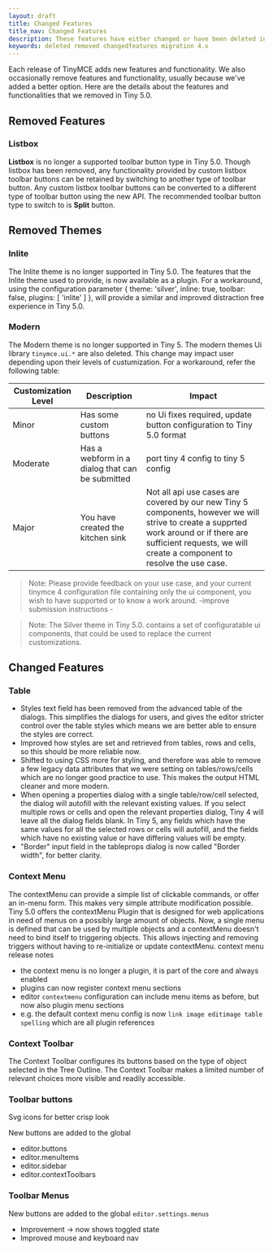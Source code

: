 ```yaml
---
layout: draft
title: Changed Features
title_nav: Changed Features
description: These features have either changed or have been deleted in TinyMCE 5.0.
keywords: deleted removed changedfeatures migration 4.x
---
```


Each release of TinyMCE adds new features and functionality. We also occasionally remove features and functionality, usually because we've added a better option.
Here are the details about the features and functionalities that we removed in Tiny 5.0.

## Removed Features

### Listbox

**Listbox** is no longer a supported toolbar button type in Tiny 5.0. Though listbox has been removed, any functionality provided by custom listbox toolbar buttons can be retained by switching to another type of toolbar button.
Any custom listbox toolbar buttons can be converted to a different type of toolbar button using the new API. The recommended toolbar button type to switch to is **Split** button.


## Removed Themes

### Inlite
The Inlite theme is no longer supported in Tiny 5.0. The features that the Inlite theme used to provide, is now available as a plugin. For a workaround, using the configuration parameter { theme: 'silver', inline: true, toolbar: false, plugins: [ 'inlite' ] },
will provide a similar and improved distraction free experience in Tiny 5.0.

### Modern

The Modern theme is no longer supported in Tiny 5.  The modern themes Ui library `tinymce.ui.*` are also deleted. This change may impact user depending upon their levels of custumization.
For a workaround, refer the following table:

| Customization Level | Description | Impact |
| ------------------- | ----------- | ------ |
| Minor | Has some custom buttons | no Ui fixes required, update button configuration to Tiny 5.0 format |
| Moderate | Has a webform in a dialog that can be submitted | port tiny 4 config to tiny 5 config |
| Major | You have created the kitchen sink | Not all api use cases are covered by our new Tiny 5 components, however we will strive to create a supprted work around or if there are sufficient requests, we will create a component to resolve the use case. |

> Note: Please provide feedback on your use case, and your current tinymce 4 configuration file containing only the ui component, you wish to have supported or to know a work around. -improve submission instructions -

> Note: The Silver theme in Tiny 5.0. contains a set of configuratable ui components, that could be used to replace the current customizations.



## Changed Features

### Table

* Styles text field has been removed from the advanced table of the dialogs. This simplifies the dialogs for users, and gives the editor stricter control over the table styles which means we are better able to ensure the styles are correct.
* Improved how styles are set and retrieved from tables, rows and cells, so this should be more reliable now.
* Shifted to using CSS more for styling, and therefore was able to remove a few legacy data attributes that we were setting on tables/rows/cells which are no longer good practice to use. This makes the output HTML cleaner and more modern.
* When opening a properties dialog with a single table/row/cell selected, the dialog will autofill with the relevant existing values. If you select multiple rows or cells and open the relevant properties dialog, Tiny 4 will leave all the dialog fields blank. In Tiny 5, any fields which have the same values for all the selected rows or cells will autofill, and the fields which have no existing value or have differing values will be empty.
* "Border" input field in the tableprops dialog is now called "Border width", for better clarity.

### Context Menu

The contextMenu can provide a simple list of clickable commands, or offer an in-menu form. This makes very simple attribute modification possible. Tiny 5.0 offers the contextMenu Plugin that is designed for web applications in need of menus on a possibly large amount of objects. Now, a single menu is defined that can be used by multiple objects and a contextMenu doesn't need to bind itself to triggering objects. This allows injecting and removing triggers without having to re-initialize or update contextMenu.
context menu release notes
- the context menu is no longer a plugin, it is part of the core and always enabled
- plugins can now register context menu sections
- editor `contextmenu` configuration can include menu items as before, but now also plugin menu sections
- e.g. the default context menu config is now `link image editimage table spelling` which are all plugin references


### Context Toolbar

The Context Toolbar configures its buttons based on the type of object selected in the Tree Outline. The Context Toolbar makes a limited number of relevant choices more visible and readily accessible.

### Toolbar buttons

Svg icons for better crisp look

New buttons are added to the global

* editor.buttons
* editor.menuItems
* editor.sidebar
* editor.contextToolbars


### Toolbar Menus

New buttons are added to the global `editor.settings.menus`

* Improvement -> now shows toggled state
* Improved mouse and keyboard nav





